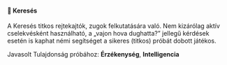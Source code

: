 #### 🔵 Keresés

A Keresés titkos rejtekajtók, zugok felkutatására való. Nem kizárólag aktív cselekvésként használható, a „vajon hova dughatta?” jellegű kérdések esetén is kaphat némi segítséget a sikeres (titkos) próbát dobott játékos.

Javasolt Tulajdonság próbához: **Érzékenység**, **Intelligencia**
